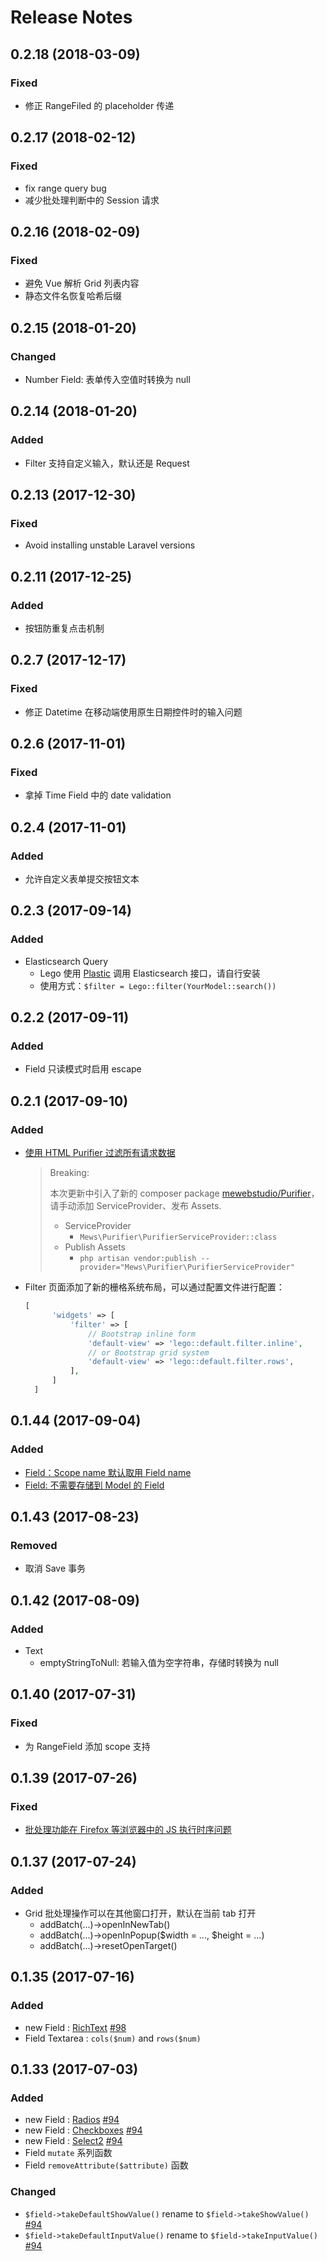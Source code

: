 # Release Notes

## 0.2.18 (2018-03-09)

### Fixed

- 修正 RangeFiled 的 placeholder 传递

## 0.2.17 (2018-02-12)

### Fixed

- fix range query bug 
- 减少批处理判断中的 Session 请求 

## 0.2.16 (2018-02-09)

### Fixed

- 避免 Vue 解析 Grid 列表内容
- 静态文件名恢复哈希后缀

## 0.2.15 (2018-01-20)

### Changed

- Number Field: 表单传入空值时转换为 null

## 0.2.14 (2018-01-20)

### Added

- Filter 支持自定义输入，默认还是 Request

## 0.2.13 (2017-12-30)

### Fixed

- Avoid installing unstable Laravel versions

## 0.2.11 (2017-12-25)

### Added

- 按钮防重复点击机制

## 0.2.7 (2017-12-17)

### Fixed

- 修正 Datetime 在移动端使用原生日期控件时的输入问题

## 0.2.6 (2017-11-01)

### Fixed

- 拿掉 Time Field 中的 date validation

## 0.2.4 (2017-11-01)

### Added

- 允许自定义表单提交按钮文本

## 0.2.3 (2017-09-14)

### Added

- Elasticsearch Query
  + Lego 使用 [Plastic](https://github.com/sleimanx2/plastic) 调用 Elasticsearch 接口，请自行安装
  + 使用方式：`$filter = Lego::filter(YourModel::search())`


## 0.2.2 (2017-09-11)

### Added

- Field 只读模式时启用 escape

## 0.2.1 (2017-09-10)

### Added

- [使用 HTML Purifier 过滤所有请求数据](docs/html-purifier.md)

  > Breaking: 
  > 
  > 本次更新中引入了新的 composer package [mewebstudio/Purifier](https://github.com/mewebstudio/Purifier)，请手动添加 ServiceProvider、发布 Assets.
  > 
  > - ServiceProvider
  >   - `Mews\Purifier\PurifierServiceProvider::class`
  > - Publish Assets
  >   - `php artisan vendor:publish --provider="Mews\Purifier\PurifierServiceProvider"`

- Filter 页面添加了新的栅格系统布局，可以通过配置文件进行配置：

  ```php
  [
        'widgets' => [
            'filter' => [
                // Bootstrap inline form
                'default-view' => 'lego::default.filter.inline',
                // or Bootstrap grid system
                'default-view' => 'lego::default.filter.rows',
            ],
        ]
    ]
  ```



## 0.1.44 (2017-09-04)

### Added

- [Field：Scope name 默认取用 Field name](docs/filter.md#query-scope)
- [Field: 不需要存储到 Model 的 Field](docs/fields.md#不需要存储到-Model-的-Field)

## 0.1.43 (2017-08-23)

### Removed

- 取消 Save 事务

## 0.1.42 (2017-08-09)

### Added

- Text
    - emptyStringToNull: 若输入值为空字符串，存储时转换为 null

## 0.1.40 (2017-07-31)

### Fixed

- 为 RangeField 添加 scope 支持

## 0.1.39 (2017-07-26)

### Fixed
- [批处理功能在 Firefox 等浏览器中的 JS 执行时序问题](https://github.com/wutongwan/laravel-lego/commit/177869147a)

## 0.1.37 (2017-07-24)

### Added
- Grid 批处理操作可以在其他窗口打开，默认在当前 tab 打开
    - addBatch(...)->openInNewTab()
    - addBatch(...)->openInPopup($width = ..., $height = ...)
    - addBatch(...)->resetOpenTarget()

## 0.1.35 (2017-07-16)

### Added
- new Field : [RichText](docs/fields.md#richtext) [#98](https://github.com/wutongwan/laravel-lego/pull/94)
- Field Textarea : `cols($num)` and `rows($num)`

## 0.1.33 (2017-07-03)

### Added
- new Field : [Radios](docs/fields.md#radios) [#94](https://github.com/wutongwan/laravel-lego/pull/94)
- new Field : [Checkboxes](docs/fields.md#checkboxes) [#94](https://github.com/wutongwan/laravel-lego/pull/94)
- new Field : [Select2](docs/fields.md#select2) [#94](https://github.com/wutongwan/laravel-lego/pull/94)
- Field `mutate` 系列函数
- Field `removeAttribute($attribute)` 函数

### Changed
- `$field->takeDefaultShowValue()` rename to `$field->takeShowValue()` [#94](https://github.com/wutongwan/laravel-lego/pull/94)
- `$field->takeDefaultInputValue()` rename to `$field->takeInputValue()` [#94](https://github.com/wutongwan/laravel-lego/pull/94)
